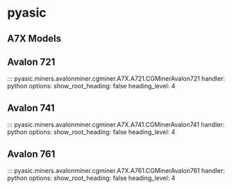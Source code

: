# pyasic
## A7X Models

## Avalon 721
::: pyasic.miners.avalonminer.cgminer.A7X.A721.CGMinerAvalon721
    handler: python
    options:
        show_root_heading: false
        heading_level: 4

## Avalon 741
::: pyasic.miners.avalonminer.cgminer.A7X.A741.CGMinerAvalon741
    handler: python
    options:
        show_root_heading: false
        heading_level: 4

## Avalon 761
::: pyasic.miners.avalonminer.cgminer.A7X.A761.CGMinerAvalon761
    handler: python
    options:
        show_root_heading: false
        heading_level: 4

